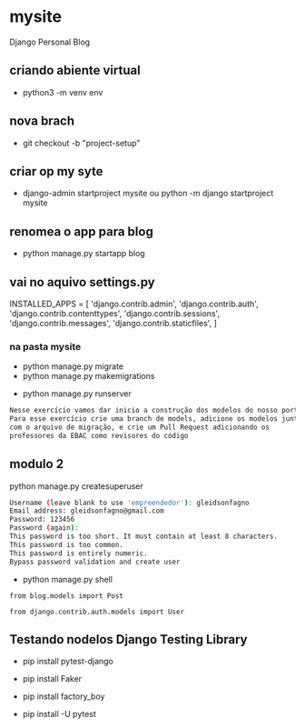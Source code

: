 # mysite

Django Personal Blog

## criando abiente virtual

- python3 -m venv env

## nova brach

- git checkout -b "project-setup"

## criar op my syte

- django-admin startproject mysite ou python -m django startproject mysite

## renomea o app para blog

- python manage.py startapp blog

## vai no aquivo settings.py

INSTALLED_APPS = [
    'django.contrib.admin',
    'django.contrib.auth',
    'django.contrib.contenttypes',
    'django.contrib.sessions',
    'django.contrib.messages',
    'django.contrib.staticfiles',
    <!-- 'blog', adiciona essa parte  -->
]

### na pasta mysite

- python manage.py migrate
- python manage.py makemigrations

<!-- *comado para rodar o projeto*livro de prog -->

- python manage.py runserver

```bash
Nesse exercício vamos dar inicio a construção dos modelos do nosso portfólio.
Para esse exercício crie uma branch de models, adicione os modelos junto
com o arquivo de migração, e crie um Pull Request adicionando os
professores da EBAC como revisores do código
```

## modulo 2

python manage.py createsuperuser

```bash
Username (leave blank to use 'empreendedor'): gleidsonfagno  
Email address: gleidsonfagno@gmail.com
Password: 123456
Password (again): 
This password is too short. It must contain at least 8 characters.
This password is too common.
This password is entirely numeric.
Bypass password validation and create user
```

- python manage.py shell

```shel
from blog.models import Post

from django.contrib.auth.models import User

```

## Testando nodelos Django Testing Library

- pip install pytest-django

- pip install  Faker

- pip install factory_boy

- pip install -U pytest
